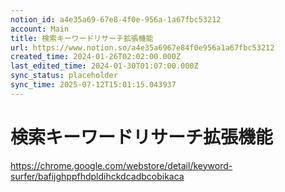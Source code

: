 ```yaml
---
notion_id: a4e35a69-67e8-4f0e-956a-1a67fbc53212
account: Main
title: 検索キーワードリサーチ拡張機能
url: https://www.notion.so/a4e35a6967e84f0e956a1a67fbc53212
created_time: 2024-01-26T02:02:00.000Z
last_edited_time: 2024-01-30T01:07:00.000Z
sync_status: placeholder
sync_time: 2025-07-12T15:01:15.043937
---
```

# 検索キーワードリサーチ拡張機能

https://chrome.google.com/webstore/detail/keyword-surfer/bafijghppfhdpldihckdcadbcobikaca